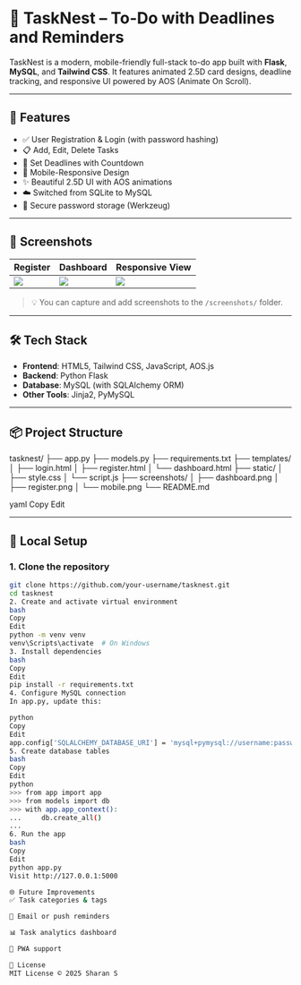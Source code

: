 # 📝 TaskNest – To-Do with Deadlines and Reminders

TaskNest is a modern, mobile-friendly full-stack to-do app built with **Flask**, **MySQL**, and **Tailwind CSS**. It features animated 2.5D card designs, deadline tracking, and responsive UI powered by AOS (Animate On Scroll).

---

## 🚀 Features

- ✅ User Registration & Login (with password hashing)
- 📋 Add, Edit, Delete Tasks
- 📆 Set Deadlines with Countdown
- 📱 Mobile-Responsive Design
- ✨ Beautiful 2.5D UI with AOS animations
- ☁️ Switched from SQLite to MySQL
- 🔐 Secure password storage (Werkzeug)

---

## 📸 Screenshots

| Register | Dashboard | Responsive View |
|---------|-----------|------------------|
| ![](screenshots/register.png) | ![](screenshots/dashboard.png) | ![](screenshots/mobile.png) |

> 💡 You can capture and add screenshots to the `/screenshots/` folder.

---

## 🛠️ Tech Stack

- **Frontend**: HTML5, Tailwind CSS, JavaScript, AOS.js  
- **Backend**: Python Flask  
- **Database**: MySQL (with SQLAlchemy ORM)  
- **Other Tools**: Jinja2, PyMySQL

---

## 📦 Project Structure

tasknest/
├── app.py
├── models.py
├── requirements.txt
├── templates/
│ ├── login.html
│ ├── register.html
│ └── dashboard.html
├── static/
│ ├── style.css
│ └── script.js
├── screenshots/
│ ├── dashboard.png
│ ├── register.png
│ └── mobile.png
└── README.md

yaml
Copy
Edit

---

## 🧪 Local Setup

### 1. Clone the repository
```bash
git clone https://github.com/your-username/tasknest.git
cd tasknest
2. Create and activate virtual environment
bash
Copy
Edit
python -m venv venv
venv\Scripts\activate  # On Windows
3. Install dependencies
bash
Copy
Edit
pip install -r requirements.txt
4. Configure MySQL connection
In app.py, update this:

python
Copy
Edit
app.config['SQLALCHEMY_DATABASE_URI'] = 'mysql+pymysql://username:password@localhost/tasknest'
5. Create database tables
bash
Copy
Edit
python
>>> from app import app
>>> from models import db
>>> with app.app_context():
...     db.create_all()
... 
6. Run the app
bash
Copy
Edit
python app.py
Visit http://127.0.0.1:5000

🌐 Future Improvements
✅ Task categories & tags

🔔 Email or push reminders

📊 Task analytics dashboard

📱 PWA support

📄 License
MIT License © 2025 Sharan S